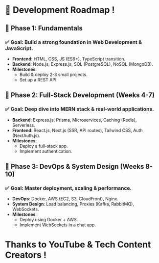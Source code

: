 # 🚀 Development Roadmap !

## 🔹 Phase 1: Fundamentals
### ✅ Goal: Build a strong foundation in Web Development & JavaScript.
- **Frontend**: HTML, CSS, JS (ES6+), TypeScript transition.
- **Backend**: Node.js, Express.js, SQL (PostgreSQL), NoSQL (MongoDB).
- **Milestones**:
  - Build & deploy 2-3 small projects.
  - Set up a REST API.

## 🔹 Phase 2: Full-Stack Development (Weeks 4-7)
### ✅ Goal: Deep dive into MERN stack & real-world applications.
- **Backend**: Express.js, Prisma, Microservices, Caching (Redis), Serverless.
- **Frontend**: React.js, Next.js (SSR, API routes), Tailwind CSS, Auth (NextAuth.js).
- **Milestones**:
  - Deploy a full-stack app.
  - Implement authentication.
  
## 🔹 Phase 3: DevOps & System Design (Weeks 8-10)
### ✅ Goal: Master deployment, scaling & performance.
- **DevOps**: Docker, AWS (EC2, S3, CloudFront), Nginx.
- **System Design**: Load balancing, Proxies (Kafka, RabbitMQ), WebSockets.
- **Milestones**:
  - Deploy using Docker + AWS.
  - Implement WebSockets in a chat app.

# Thanks to YouTube & Tech Content Creators !
